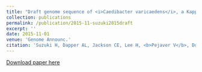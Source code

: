 ```yaml
---
title: "Draft genome sequence of <i>Caedibacter varicaedens</i>, a Kappa killer endosymbiont bacterium of the ciliate <i>Paramecium biaurelia</i>"
collection: publications
permalink: /publication/2015-11-suzuki2015draft
excerpt: ''
date: 2015-11-01
venue: 'Genome Announc.'
citation: 'Suzuki H, Dapper AL, Jackson CE, Lee H, <b>Pejaver V</b>, Doak TG, Lynch M, Preer JR (2015) Draft genome sequence of <i>Caedibacter varicaedens</i>, a Kappa killer endosymbiont bacterium of the ciliate <i>Paramecium biaurelia</i>. <i>Genome Announc.</i> 3(6) e01310-15.'
---
```

[Download paper here](http://vpejaver.github.io/files/2015-11-suzuki2015draft.pdf)

